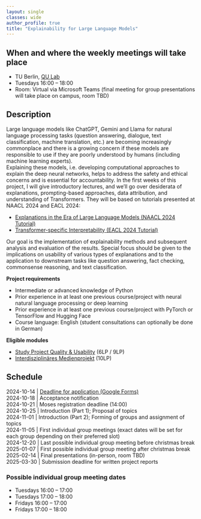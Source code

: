 ```yaml
---
layout: single
classes: wide
author_profile: true
title: "Explainability for Large Language Models"
---
```


## When and where the weekly meetings will take place
* TU Berlin, [QU Lab](https://www.tu.berlin/qu/)
* Tuesdays 16:00 – 18:00
* Room: Virtual via Microsoft Teams (final meeting for group presentations will take place on campus, room TBD)

## Description

Large language models like ChatGPT, Gemini and Llama for natural language processing tasks (question answering, dialogue, text classification, machine translation, etc.) are becoming increasingly commonplace and there is a growing concern if these models are responsible to use if they are poorly understood by humans (including machine learning experts).  
Explaining these models, i.e. developing computational approaches to explain the deep neural networks, helps to address the safety and ethical concerns and is essential for accountability. In the first weeks of this project, I will give introductory lectures, and we’ll go over desiderata of explanations, prompting-based approaches, data attribution, and understanding of Transformers. They will be based on tutorials presented at NAACL 2024 and EACL 2024:  
* [Explanations in the Era of Large Language Models (NAACL 2024 Tutorial)](https://explanation-llm.github.io/)
* [Transformer-specific Interpretability (EACL 2024 Tutorial)](https://projects.illc.uva.nl/indeep/tutorial/)

Our goal is the implementation of explainability methods and subsequent analysis and evaluation of the results. Special focus should be given to the implications on usability of various types of explanations and to the application to downstream tasks like question answering, fact checking, commonsense reasoning, and text classification. 

**Project requirements**
* Intermediate or advanced knowledge of Python 
* Prior experience in at least one previous course/project with neural natural language processing or deep learning 
* Prior experience in at least one previous course/project with PyTorch or TensorFlow and Hugging Face
* Course language: English (student consultations can optionally be done in German) 

**Eligible modules**
* [Study Project Quality & Usability](https://www.tu.berlin/index.php?id=18763) (6LP / 9LP)
* [Interdisziplinäres Medienprojekt](https://www.tu.berlin/index.php?id=18765) (10LP)

## Schedule
2024-10-14 | [Deadline for application (Google Forms)](https://docs.google.com/forms/d/e/1FAIpQLSetRWC57i418x_q0emvperJJfObt8Z2HiQ0sFTx08a4Qs1NWw/viewform)  
2024-10-18 | Acceptance notification  
2024-10-21 | Moses registration deadline (14:00)  
2024-10-25 | Introduction (Part 1); Proposal of topics  
2024-11-01 | Introduction (Part 2); Forming of groups and assignment of topics  
2024-11-05 | First individual group meetings (exact dates will be set for each group depending on their preferred slot)  
2024-12-20 | Last possible individual group meeting before christmas break  
2025-01-07 | First possible individual group meeting after christmas break  
2025-02-14 | Final presentations (in-person, room TBD)  
2025-03-30 | Submission deadline for written project reports 

### Possible individual group meeting dates
* Tuesdays 16:00 – 17:00
* Tuesdays 17:00 – 18:00
* Fridays 16:00 – 17:00
* Fridays 17:00 – 18:00
